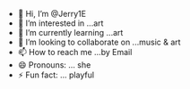 - 👋 Hi, I’m @Jerry1E
- 👀 I’m interested in ...art
- 🌱 I’m currently learning ...art
- 💞️ I’m looking to collaborate on ...music & art
- 📫 How to reach me ...by Email
- 😄 Pronouns: ... she 
- ⚡ Fun fact: ... playful 

<!---
Jerry1E/Jerry1E is a ✨ special ✨ repository because its `README.md` (this file) appears on your GitHub profile.
You can click the Preview link to take a look at your changes.
--->
